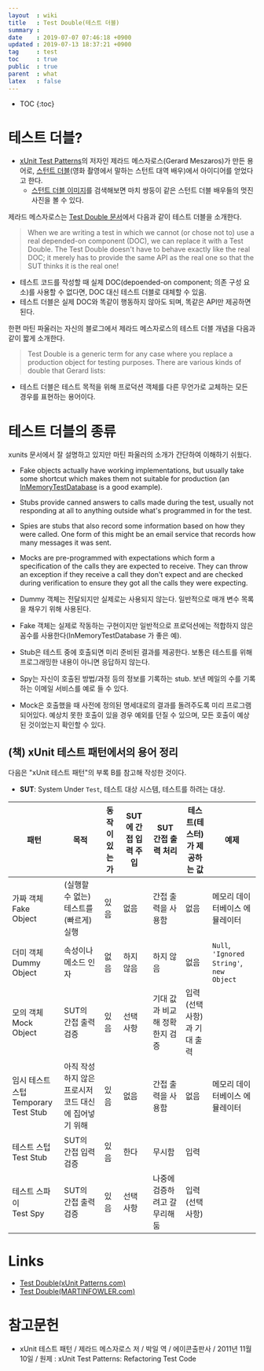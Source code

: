 ```yaml
---
layout  : wiki
title   : Test Double(테스트 더블)
summary :
date    : 2019-07-07 07:46:18 +0900
updated : 2019-07-13 18:37:21 +0900
tag     : test
toc     : true
public  : true
parent  : what
latex   : false
---
```

* TOC
{:toc}

# 테스트 더블?

* [xUnit Test Patterns](http://www.acornpub.co.kr/book/xunit )의 저자인 제라드 메스자로스(Gerard Meszaros)가 만든 용어로, [스턴트 더블](https://en.wikipedia.org/wiki/Stunt_double )(영화 촬영에서 말하는 스턴트 대역 배우)에서 아이디어를 얻었다고 한다.
    * [스턴트 더블 이미지](https://www.google.co.kr/search?q=stunt+double&lr=&complete=1&hl=ko&source=lnms&tbm=isch&sa=X&ved=0ahUKEwjnx6Dnu6HjAhUbwIsBHSZSDyIQ_AUIECgB&biw=960&bih=977 )를 검색해보면 마치 쌍둥이 같은 스턴트 더블 배우들의 멋진 사진을 볼 수 있다.

제라드 메스자로스는 [Test Double 문서](http://xunitpatterns.com/Test%20Double.html )에서 다음과 같이 테스트 더블을 소개한다.

> When we are writing a test in which we cannot (or chose not to) use a real depended-on component (DOC), we can replace it with a Test Double. The Test Double doesn't have to behave exactly like the real DOC; it merely has to provide the same API as the real one so that the SUT thinks it is the real one!

* 테스트 코드를 작성할 때 실제 DOC(depoended-on component; 의존 구성 요소)를 사용할 수 없다면, DOC 대신 테스트 더블로 대체할 수 있음.
* 테스트 더블은 실제 DOC와 똑같이 행동하지 않아도 되며, 똑같은 API만 제공하면 된다.


한편 마틴 파울러는 자신의 블로그에서 제라드 메스자로스의 테스트 더블 개념을 다음과 같이 짧게 소개한다.

> Test Double is a generic term for any case where you replace a production object for testing purposes. There are various kinds of double that Gerard lists:

* 테스트 더블은 테스트 목적을 위해 프로덕션 객체를 다른 무언가로 교체하는 모든 경우를 표현하는 용어이다.

# 테스트 더블의 종류

xunits 문서에서 잘 설명하고 있지만 마틴 파울러의 소개가 간단하여 이해하기 쉬웠다.

>
* Fake objects actually have working implementations, but usually take some shortcut which makes them not suitable for production (an [InMemoryTestDatabase](https://www.martinfowler.com/bliki/InMemoryTestDatabase.html ) is a good example).
* Stubs provide canned answers to calls made during the test, usually not responding at all to anything outside what's programmed in for the test.
* Spies are stubs that also record some information based on how they were called. One form of this might be an email service that records how many messages it was sent.
* Mocks are pre-programmed with expectations which form a specification of the calls they are expected to receive. They can throw an exception if they receive a call they don't expect and are checked during verification to ensure they got all the calls they were expecting.

* Dummy 객체는 전달되지만 실제로는 사용되지 않는다. 일반적으로 매개 변수 목록을 채우기 위해 사용된다.
* Fake 객체는 실제로 작동하는 구현이지만 일반적으로 프로덕션에는 적합하지 않은 꼼수를 사용한다(InMemoryTestDatabase 가 좋은 예).
* Stub은 테스트 중에 호출되면 미리 준비된 결과를 제공한다. 보통은 테스트를 위해 프로그래밍한 내용이 아니면 응답하지 않는다.
* Spy는 자신이 호출된 방법/과정 등의 정보를 기록하는 stub. 보낸 메일의 수를 기록하는 이메일 서비스를 예로 들 수 있다.
* Mock은 호출했을 때 사전에 정의된 명세대로의 결과를 돌려주도록 미리 프로그램되어있다. 예상치 못한 호출이 있을 경우 예외를 던질 수 있으며, 모든 호출이 예상된 것이었는지 확인할 수 있다.


## (책) xUnit 테스트 패턴에서의 용어 정리

다음은 "xUnit 테스트 패턴"의 부록 B를 참고해 작성한 것이다.

* **SUT**: System Under `Test`, 테스트 대상 시스템, 테스트를 하려는 대상.

<table>
  <thead>
    <tr>
      <th>패턴</th>
      <th>목적</th>
      <th>동작이 있는가</th>
      <th>SUT에 간접 입력 주입</th>
      <th>SUT 간접 출력 처리</th>
      <th>테스트(테스터)가 제공하는 값</th>
      <th>예제</th>
    </tr>
  </thead>
  <tbody>
    <tr>
      <td> 가짜 객체<br/>Fake Object </td>
      <td>(실행할 수 없는) 테스트를 (빠르게) 실행</td>
      <td>있음</td>
      <td>없음</td>
      <td>간접 출력을 사용함</td>
      <td>없음</td>
      <td>메모리 데이터베이스 에뮬레이터</td>
    </tr>
    <tr>
      <td>더미 객체<br/>Dummy Object</td>
      <td>속성이나 메소드 인자</td>
      <td>없음</td>
      <td>하지 않음</td>
      <td>하지 않음</td>
      <td>없음</td>
      <td>
        <code class="highlighter-rouge">Null</code>,<br/>
        <code class="highlighter-rouge">'Ignored String'</code>,<br/>
        <code class="highlighter-rouge">new Object</code>
      </td>
    </tr>
    <tr>
      <td>모의 객체<br/>Mock Object</td>
      <td>SUT의 간접 출력 검증</td>
      <td>있음</td>
      <td>선택 사항</td>
      <td>기대 값과 비교해 정확한지 검증</td>
      <td>입력(선택 사항)과 기대 출력</td>
      <td></td>
    </tr>
    <tr>
      <td>임시 테스트 스텁<br/>Temporary Test Stub</td>
      <td>아직 작성하지 않은 프로시저 코드 대신에 집어넣기 위해</td>
      <td>있음</td>
      <td>없음</td>
      <td>간접 출력을 사용함</td>
      <td>없음</td>
      <td>메모리 데이터베이스 에뮬레이터</td>
    </tr>
    <tr>
      <td>테스트 스텁<br/>Test Stub</td>
      <td>SUT의 간접 입력 검증</td>
      <td>있음</td>
      <td>한다</td>
      <td>무시함</td>
      <td>입력</td>
      <td></td>
    </tr>
    <tr>
      <td>테스트 스파이<br/>Test Spy</td>
      <td>SUT의 간접 출력 검증</td>
      <td>있음</td>
      <td>선택 사항</td>
      <td>나중에 검증하려고 갈무리해 둠</td>
      <td>입력(선택 사항)</td>
      <td></td>
    </tr>
  </tbody>
</table>





# Links

* [Test Double(xUnit Patterns.com)](http://xunitpatterns.com/Test%20Double.html )
* [Test Double(MARTINFOWLER.com)](https://www.martinfowler.com/bliki/TestDouble.html )

# 참고문헌

* xUnit 테스트 패턴 / 제라드 메스자로스 저 / 박일 역 / 에이콘출판사 / 2011년 11월 10일 / 원제 : xUnit Test Patterns: Refactoring Test Code

